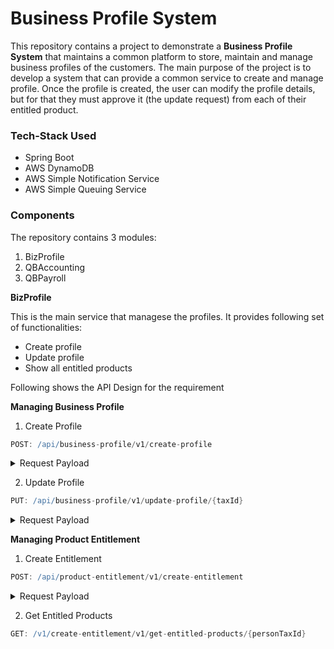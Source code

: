 # Business Profile System

This repository contains a project to demonstrate a **Business Profile System** that maintains a common platform to store, maintain and manage business profiles of the customers. The main purpose of the project is to develop a system that can provide a common service to create and manage profile. Once the profile is created, the user can modify the profile details, but for that they must approve it (the update request) from each of their entitled product.

### Tech-Stack Used

* Spring Boot
* AWS DynamoDB
* AWS Simple Notification Service
* AWS Simple Queuing Service


### Components

The repository contains 3 modules:
1. BizProfile
2. QBAccounting
3. QBPayroll

**BizProfile**

This is the main service that managese the profiles.
It provides following set of functionalities:
* Create profile
* Update profile
* Show all entitled products

Following shows the API Design for the requirement

**Managing Business Profile**

1. Create Profile<br>


```groovy
POST: /api/business-profile/v1/create-profile
```
<details>
  <summary>Request Payload</summary>
  
  ```json
{
    "legalName" : "string",
    "companyName" : "string",
    "email": "string",
    "taxId" : "string",
    "website": "string",
    "legalAddress" : "string",
    "businessAddress" : {
        "line1" : "string",
        "line2" : "string",
        "city" : "string",
        "state" : "string",
        "zip" : "string",
        "country" : "string"
    }
}
  ```
</details>

2. Update Profile<br>


```groovy
PUT: /api/business-profile/v1/update-profile/{taxId}
```
<details>
  <summary>Request Payload</summary>
  
  ```json
{
    "legalName" : "string",
    "companyName" : "string",
    "email": "string",
    "taxId" : "string",
    "website": "string",
    "legalAddress" : "string",
    "businessAddress" : {
        "line1" : "string",
        "line2" : "string",
        "city" : "string",
        "state" : "string",
        "zip" : "string",
        "country" : "string"
    }
}
  ```
</details>

**Managing Product Entitlement**

1. Create Entitlement<br>


```groovy
POST: /api/product-entitlement/v1/create-entitlement
```
<details>
  <summary>Request Payload</summary>
  
  ```json
{
    "entitledProdCode": "string",
    "personTaxId": "string"
}
  ```
</details>

2. Get Entitled Products<br>


```groovy
GET: /v1/create-entitlement/v1/get-entitled-products/{personTaxId}
```










